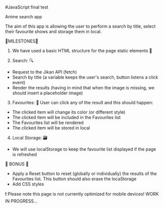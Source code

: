 #JavaScript final test

Anime search app

The aim of this app is allowing the user to perform a search by title, select
their favourite shows and storage them in local.

🏅MILESTONES🏅

1. We have used a basic HTML structure for the page static elements 📑

2. Search: 🔍

- Request to the Jikan API (fetch)
- Search by title (a variable keeps the user's search, button listens a click event)
- Render the results (having in mind that when the image is missing, we should insert a placeholder image)

3. Favourites: 💜
   User can click any of the result and this should happen:

- The clicked item will change its color (or different style)
- The clicked item will be included in the Favourites list
- The Favourites list will be rendered
- The clicked item will be stored in local

4. Local Storage: 🗃️

- We will use localStorage to keep the favourite list displayed if the page is refreshed

💯 BONUS 💯

- Apply a Reset button to reset (globally or individually) the results of the Favourites list. This button should also erase the locaStorage
- Add CSS styles

❗​ Please note this page is not currently optimized for mobile devices! WORK IN PROGRESS...
